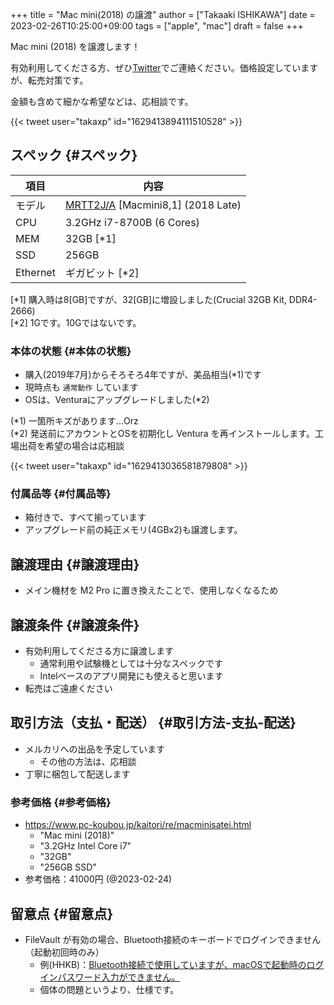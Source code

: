 +++
title = "Mac mini(2018) の譲渡"
author = ["Takaaki ISHIKAWA"]
date = 2023-02-26T10:25:00+09:00
tags = ["apple", "mac"]
draft = false
+++

Mac mini (2018) を譲渡します！  

有効利用してくださる方、ぜひ[Twitter](https://twitter.com/takaxp)でご連絡ください。価格設定していますが、転売対策です。  

金額も含めて細かな希望などは、応相談です。  

{{< tweet user="takaxp" id="1629413894111510528" >}}  


## スペック {#スペック}

| 項目     | 内容                                                                                   |
|--------|--------------------------------------------------------------------------------------|
| モデル   | [MRTT2J/A](https://support.apple.com/kb/SP782?locale=ja%5FJP) [Macmini8,1] (2018 Late) |
| CPU      | 3.2GHz i7-8700B (6 Cores)                                                              |
| MEM      | 32GB [\*1]                                                                             |
| SSD      | 256GB                                                                                  |
| Ethernet | ギガビット [\*2]                                                                       |

[\*1] 購入時は8[GB]ですが、32[GB]に増設しました(Crucial 32GB Kit, DDR4-2666)  
[\*2] 1Gです。10Gではないです。  


### 本体の状態 {#本体の状態}

-   購入(2019年7月)からそろそろ4年ですが、美品相当(\*1)です
-   現時点も `通常動作` しています
-   OSは、Venturaにアップグレードしました(\*2)

(\*1) 一箇所キズがあります...Orz  
(\*2) 発送前にアカウントとOSを初期化し Ventura を再インストールします。工場出荷を希望の場合は応相談  

{{< tweet user="takaxp" id="1629413036581879808" >}}  


### 付属品等 {#付属品等}

-   箱付きで、すべて揃っています
-   アップグレード前の純正メモリ(4GBx2)も譲渡します。


## 譲渡理由 {#譲渡理由}

-   メイン機材を M2 Pro に置き換えたことで、使用しなくなるため


## 譲渡条件 {#譲渡条件}

-   有効利用してくださる方に譲渡します  
    -   通常利用や試験機としては十分なスペックです
    -   Intelベースのアプリ開発にも使えると思います
-   転売はご遠慮ください


## 取引方法（支払・配送） {#取引方法-支払-配送}

-   メルカリへの出品を予定しています  
    -   その他の方法は、応相談
-   丁寧に梱包して配送します


### 参考価格 {#参考価格}

-   <https://www.pc-koubou.jp/kaitori/re/macminisatei.html>  
    -   "Mac mini (2018)"
    -   "3.2GHz Intel Core i7"
    -   "32GB"
    -   "256GB SSD"
-   参考価格：41000円 (@2023-02-24)


## 留意点 {#留意点}

-   FileVault が有効の場合、Bluetooth接続のキーボードでログインできません（起動初回時のみ）  
    -   例(HHKB)：[Bluetooth接続で使用していますが、macOSで起動時のログインパスワード入力ができません。](https://faq.pfu.jp/faq/show/3229?category%5Fid=181&site%5Fdomain=hhkb)
    -   個体の問題というより、仕様です。
